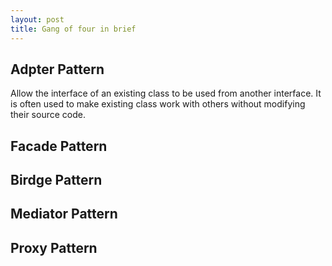 ```yaml
---
layout: post
title: Gang of four in brief
---
```

## Adpter Pattern ##

Allow the interface of an existing class to be used from another interface. It is often used to make existing class work with others without modifying their source code.

## Facade Pattern ##

## Birdge Pattern ##

## Mediator Pattern ##

## Proxy Pattern ##

